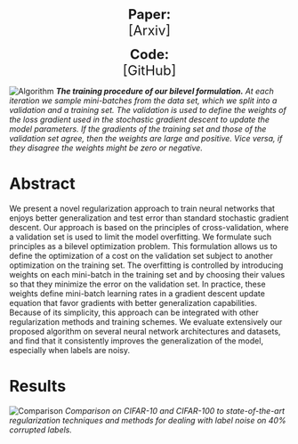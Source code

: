 <p align="center">
  <b style="font-size: 24px">Paper:</b><br>
  <a href="https://arxiv.org/abs/1809.01465" style="font-size: 24px; text-decoration: none">[Arxiv]</a>
</p>


<p align="center">
  <b style="font-size: 24px">Code:</b><br>
  <a href="https://github.com/sjenni/DeepBilevel" style="font-size: 24px; text-decoration: none">[GitHub]</a>
</p>


![Algorithm](assets/Algorithm.png)
***The training procedure of our bilevel formulation.*** *At each iteration we sample mini-batches from the data set, which we split into a validation and a training set. The validation is used to define the weights of the loss gradient used in the stochastic gradient descent to update the model parameters. If the gradients of the training set and those of the validation set agree, then the weights are large and positive. Vice versa, if they disagree the weights might be zero or negative.*

# Abstract

We present a novel regularization approach to train neural networks that enjoys better generalization and test error than standard stochastic gradient descent. Our approach is based on the principles of cross-validation, where a validation set is used to limit the model overfitting. We formulate such principles as a bilevel optimization problem. This formulation allows us to define the optimization of a cost on the validation set subject to another optimization on the training set. The overfitting is controlled by introducing weights on each mini-batch in the training set and by choosing their values so that they minimize the error on the validation set. In practice, these weights define mini-batch learning rates in a gradient descent update equation that favor gradients with better generalization capabilities. Because of its simplicity, this approach can be integrated with other regularization methods and training schemes. We evaluate extensively our proposed algorithm on several neural network architectures and datasets, and find that it consistently improves the generalization of the model, especially when labels are noisy.



# Results

![Comparison](assets/Comparison.png)
*Comparison on CIFAR-10 and CIFAR-100 to state-of-the-art regularization techniques and methods for dealing with label noise on 40% corrupted labels.*

